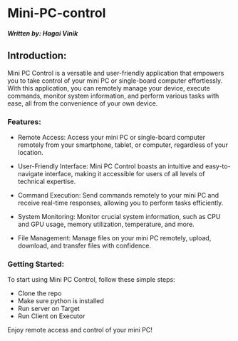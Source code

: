 # Mini-PC-control

##### Written by: *Hagai Vinik*


## Introduction:

Mini PC Control is a versatile and user-friendly application that empowers you to take control of your mini PC or single-board computer effortlessly. With this application, you can remotely manage your device, execute commands, monitor system information, and perform various tasks with ease, all from the convenience of your own device.

### Features:

* Remote Access: Access your mini PC or single-board computer remotely from your smartphone, tablet, or computer, regardless of your location.

* User-Friendly Interface: Mini PC Control boasts an intuitive and easy-to-navigate interface, making it accessible for users of all levels of technical expertise.

* Command Execution: Send commands remotely to your mini PC and receive real-time responses, allowing you to perform tasks efficiently.

* System Monitoring: Monitor crucial system information, such as CPU and GPU usage, memory utilization, temperature, and more.

* File Management: Manage files on your mini PC remotely, upload, download, and transfer files with confidence.

### Getting Started:

To start using Mini PC Control, follow these simple steps:

* Clone the repo
* Make sure python is installed
* Run server on Target
* Run Client on Executor


Enjoy remote access and control of your mini PC!


